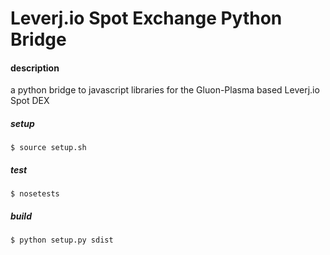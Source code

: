 # Leverj.io Spot Exchange Python Bridge

#### description

a python bridge to javascript libraries for the Gluon-Plasma based Leverj.io Spot DEX


##### setup
```shell
$ source setup.sh
```

##### test
```shell
$ nosetests
```

##### build
```shell
$ python setup.py sdist
```

